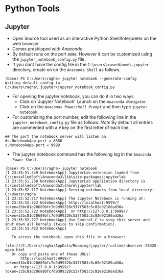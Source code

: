 # Python Tools

## Jupyter

 * Open Source tool used as an interactive Python Shell/Interpreter on the web browser
 * Comes preshipped with *Anaconda*
 * By default runs on the port `8888`. However it can be customized using the `jupyter_notebook_config.py` file.
 * If you dont have the config file in the `C:\users\<userName>\.jupyter` directory, create on on the `Anaconda Shell` as follows. 
 ```
 (base) PS C:\Users\ragha> jupyter notebook --generate-config
 Writing default config to: C:\Users\ragha\.jupyter\jupyter_notebook_config.py
 ```
 * For opening the jupyter notebook, you can do it in two ways.
   * Click on 'Jupyter Notebook' Launch on the *`Anaconda Navigator`*
   * Click on the *`Anaconda Powershell Prompt`* and then type `jupyter notebook`. 
 * For customizing the port number, edit the following line in the `jupyter_notebook_config.py` file as follows. *Note* By default all entries are commented with a `#` key on the first letter of each line.
 ```
 ## The port the notebook server will listen on.
 #c.NotebookApp.port = 8888
 c.NotebookApp.port = 9999
 ```
 * The jupyter notebook command has the following log in the `Anaconda Power Shell`.
 ```
 (base) PS C:\Users\ragha> jupyter notebook
[I 23:35:51.249 NotebookApp] JupyterLab extension loaded from C:\installedSoft\Anaconda3\lib\site-packages\jupyterlab
[I 23:35:51.250 NotebookApp] JupyterLab application directory is C:\installedSoft\Anaconda3\share\jupyter\lab
[I 23:35:52.717 NotebookApp] Serving notebooks from local directory: C:\Users\ragha
[I 23:35:52.717 NotebookApp] The Jupyter Notebook is running at:
[I 23:35:52.722 NotebookApp] http://localhost:9999/?token=33bc81d20689bfc7d9d99320c537f503c5c02e92180ad36a
[I 23:35:52.722 NotebookApp]  or http://127.0.0.1:9999/?token=33bc81d20689bfc7d9d99320c537f503c5c02e92180ad36a
[I 23:35:52.727 NotebookApp] Use Control-C to stop this server and shut down all kernels (twice to skip confirmation).
[C 23:35:53.423 NotebookApp]

    To access the notebook, open this file in a browser:
        file:///C:/Users/ragha/AppData/Roaming/jupyter/runtime/nbserver-28320-open.html
    Or copy and paste one of these URLs:
        http://localhost:9999/?token=33bc81d20689bfc7d9d99320c537f503c5c02e92180ad36a
     or http://127.0.0.1:9999/?token=33bc81d20689bfc7d9d99320c537f503c5c02e92180ad36a
 ```

